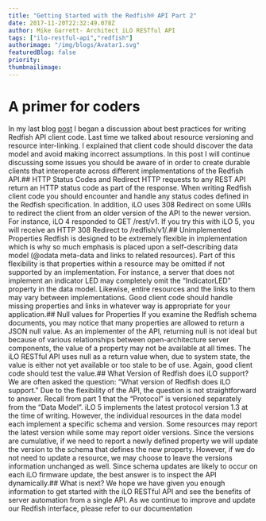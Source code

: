 ```yaml
---
title: "Getting Started with the Redfish® API Part 2"
date: 2017-11-20T22:32:49.078Z
author: Mike Garrett- Architect iLO RESTful API 
tags: ["ilo-restful-api","redfish"]
authorimage: "/img/blogs/Avatar1.svg"
featuredBlog: false
priority:
thumbnailimage:
---
```

# **A primer for coders**

In my last blog [post](/blog/getting-started-with-ilo-restful-api-redfish-api-conformance) I began a discussion about best practices for writing Redfish API client code.  Last time we talked about resource versioning and resource inter-linking.  I explained that client code should discover the data model and avoid making incorrect assumptions.  In this post I will continue discussing some issues you should be aware of in order to create durable clients that interoperate across different implementations of the Redfish API.## HTTP Status Codes and Redirect
HTTP requests to any REST API return an HTTP status code as part of the response.  When writing Redfish client code you should encounter and handle any status codes defined in the Redfish specification.  In addition, iLO uses 308 Redirect on some URIs to redirect the client from an older version of the API to the newer version.  For instance, iLO 4 responded to GET /rest/v1.  If you try this with iLO 5, you will receive an HTTP 308 Redirect to /redfish/v1/.## Unimplemented Properties
Redfish is designed to be extremely flexible in implementation which is why so much emphasis is placed upon a self-describing data model (@odata meta-data and links to related resources).  Part of this flexibility is that properties within a resource may be omitted if not supported by an implementation.  For instance, a server that does not implement an indicator LED may completely omit the “IndicatorLED” property in the data model.  Likewise, entire resources and the links to them may vary between implementations.  Good client code should handle missing properties and links in whatever way is appropriate for your application.## Null values for Properties
If you examine the Redfish schema documents, you may notice that many properties are allowed to return a JSON null value.  As an implementer of the API, returning null is not ideal but because of various relationships between open-architecture server components, the value of a property may not be available at all times.  The iLO RESTful API  uses null as a return value when, due to system state, the value is either not yet available or too stale to be of use.  Again, good client code should test the value.## What Version of Redfish does iLO support?
We are often asked the question:  “What version of Redfish does iLO support.”  Due to the flexibility of the API, the question is not straightforward to answer.  Recall from part 1 that the “Protocol” is versioned separately from the “Data Model”.  iLO 5 implements the latest protocol version 1.3 at the time of writing.  However, the individual resources in the data model each implement a specific schema and version.  Some resources may report the latest version while some may report older versions.  Since the versions are cumulative, if we need to report a newly defined property we will update the version to the schema that defines the new property.  However, if we do not need to update a resource, we may choose to leave the versions information unchanged as well.  Since schema updates are likely to occur on each iLO firmware update, the best answer is to inspect the API dynamically.## What is next?
We hope we have given you enough information to get started with the iLO RESTful API and see the benefits of server automation from a single API. As we continue to improve and update our Redfish interface, please refer to our documentation 